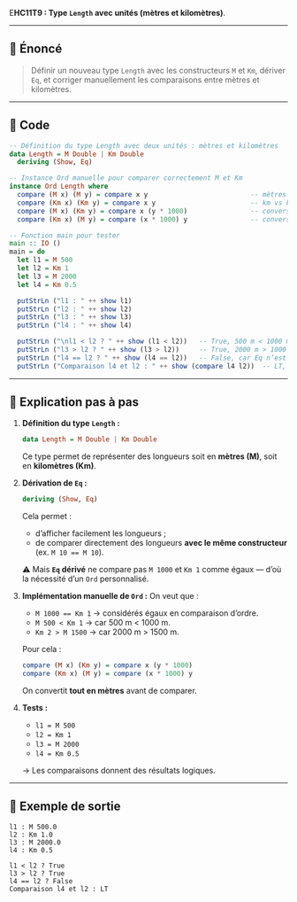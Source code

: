 E**HC11T9 : Type `Length` avec unités (mètres et kilomètres)**.

---

## 🔹 Énoncé

> Définir un nouveau type `Length` avec les constructeurs `M` et `Km`, dériver `Eq`,
et corriger manuellement les comparaisons entre mètres et kilomètres.

---

## 🔹 Code 

```haskell
-- Définition du type Length avec deux unités : mètres et kilomètres
data Length = M Double | Km Double
  deriving (Show, Eq)

-- Instance Ord manuelle pour comparer correctement M et Km
instance Ord Length where
  compare (M x) (M y) = compare x y                          -- mètres vs mètres
  compare (Km x) (Km y) = compare x y                        -- km vs km
  compare (M x) (Km y) = compare x (y * 1000)                -- conversion km → m
  compare (Km x) (M y) = compare (x * 1000) y                -- conversion km → m

-- Fonction main pour tester
main :: IO ()
main = do
  let l1 = M 500
  let l2 = Km 1
  let l3 = M 2000
  let l4 = Km 0.5

  putStrLn ("l1 : " ++ show l1)
  putStrLn ("l2 : " ++ show l2)
  putStrLn ("l3 : " ++ show l3)
  putStrLn ("l4 : " ++ show l4)

  putStrLn ("\nl1 < l2 ? " ++ show (l1 < l2))   -- True, 500 m < 1000 m
  putStrLn ("l3 > l2 ? " ++ show (l3 > l2))     -- True, 2000 m > 1000 m
  putStrLn ("l4 == l2 ? " ++ show (l4 == l2))   -- False, car Eq n’est pas converti automatiquement
  putStrLn ("Comparaison l4 et l2 : " ++ show (compare l4 l2))  -- LT, car 500 m < 1000 m
```

---

## 🔹 Explication pas à pas

1. **Définition du type `Length` :**

   ```haskell
   data Length = M Double | Km Double
   ```

   Ce type permet de représenter des longueurs soit en **mètres (M)**, soit en **kilomètres (Km)**.

2. **Dérivation de `Eq` :**

   ```haskell
   deriving (Show, Eq)
   ```

   Cela permet :

   * d’afficher facilement les longueurs ;
   * de comparer directement des longueurs **avec le même constructeur** (ex. `M 10 == M 10`).

   ⚠️ Mais **`Eq` dérivé** ne compare pas `M 1000` et `Km 1` comme égaux — d’où la nécessité d’un `Ord` personnalisé.

3. **Implémentation manuelle de `Ord` :**
   On veut que :

   * `M 1000 == Km 1` → considérés égaux en comparaison d’ordre.
   * `M 500 < Km 1` → car 500 m < 1000 m.
   * `Km 2 > M 1500` → car 2000 m > 1500 m.

   Pour cela :

   ```haskell
   compare (M x) (Km y) = compare x (y * 1000)
   compare (Km x) (M y) = compare (x * 1000) y
   ```

   On convertit **tout en mètres** avant de comparer.

4. **Tests :**

   * `l1 = M 500`
   * `l2 = Km 1`
   * `l3 = M 2000`
   * `l4 = Km 0.5`

   → Les comparaisons donnent des résultats logiques.

---

## 🔹 Exemple de sortie

```
l1 : M 500.0
l2 : Km 1.0
l3 : M 2000.0
l4 : Km 0.5

l1 < l2 ? True
l3 > l2 ? True
l4 == l2 ? False
Comparaison l4 et l2 : LT
```
